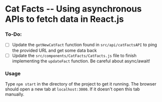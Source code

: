 # Cat Facts -- Using asynchronous APIs to fetch data in React.js 

### To-Do:
- [ ] Update the `getNewCatFact` function found in `src/api/catFactsAPI` to ping the provided URL and get some data back
- [ ] Update the `src/components/CatFacts/CatFacts.js` file to finish implementing the `updateFact` function. Be careful about async/await!

### Usage
Type `npm start` in the directory of the project to get it running.
The browser should open a new tab at `localhost:3000`. If it doesn't open this tab manually.


